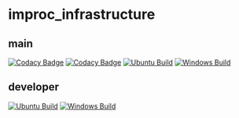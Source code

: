 # improc_infrastructure

## main

[![Codacy Badge](https://app.codacy.com/project/badge/Grade/80901273fedb43d49473549972d23514)](https://app.codacy.com/gh/pirlruc/infrastructure/dashboard?utm_source=gh&utm_medium=referral&utm_content=&utm_campaign=Badge_grade)
[![Codacy Badge](https://app.codacy.com/project/badge/Coverage/80901273fedb43d49473549972d23514)](https://www.codacy.com/gh/pirlruc/infrastructure/dashboard?utm_source=github.com&utm_medium=referral&utm_content=pirlruc/infrastructure&utm_campaign=Badge_Coverage)
[![Ubuntu Build](https://github.com/pirlruc/infrastructure/actions/workflows/cpp_build_test_ubuntu.yml/badge.svg?branch=main)](https://github.com/pirlruc/infrastructure/actions/workflows/cpp_build_test_ubuntu.yml)
[![Windows Build](https://github.com/pirlruc/infrastructure/actions/workflows/cpp_build_test_windows.yml/badge.svg?branch=main)](https://github.com/pirlruc/infrastructure/actions/workflows/cpp_build_test_windows.yml)

## developer

[![Ubuntu Build](https://github.com/pirlruc/infrastructure/actions/workflows/cpp_build_test_ubuntu.yml/badge.svg?branch=developer)](https://github.com/pirlruc/infrastructure/actions/workflows/cpp_build_test_ubuntu.yml)
[![Windows Build](https://github.com/pirlruc/infrastructure/actions/workflows/cpp_build_test_windows.yml/badge.svg?branch=developer)](https://github.com/pirlruc/infrastructure/actions/workflows/cpp_build_test_windows.yml)
